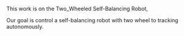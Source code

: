 This work is on the Two_Wheeled Self-Balancing Robot,

Our goal is control a self-balancing robot with two wheel to  tracking autonomously.